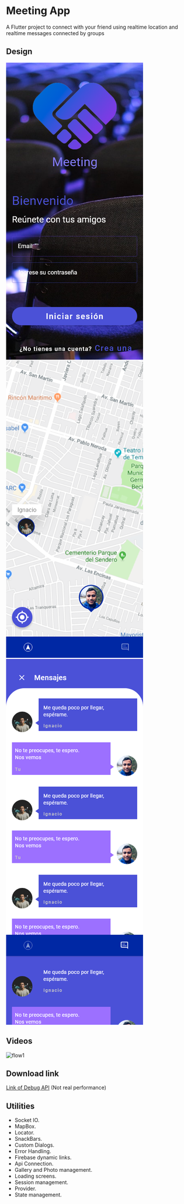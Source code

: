 # Meeting App

A Flutter project to connect with your friend using realtime location and realtime messages connected by groups


## Design 
![splashScreen](./resources/splash.png) ![map](./resources/map.png) ![chat](./resources/map_chat.png)

## Videos
![flow1](./resources/video1.gif)

## Download link 

[Link of Debug API](https://drive.google.com/file/d/1VlzyS3-oXfBLIkS79l1prCu9RZF2hKsI/view?usp=sharing) (Not real performance)



## Utilities
- Socket IO.
- MapBox.
- Locator.
- SnackBars.
- Custom Dialogs.
- Error Handling.
- Firebase dynamic links.
- Api Connection.
- Gallery and Photo management.
- Loading screens.
- Session management.
- Provider.
- State management.




